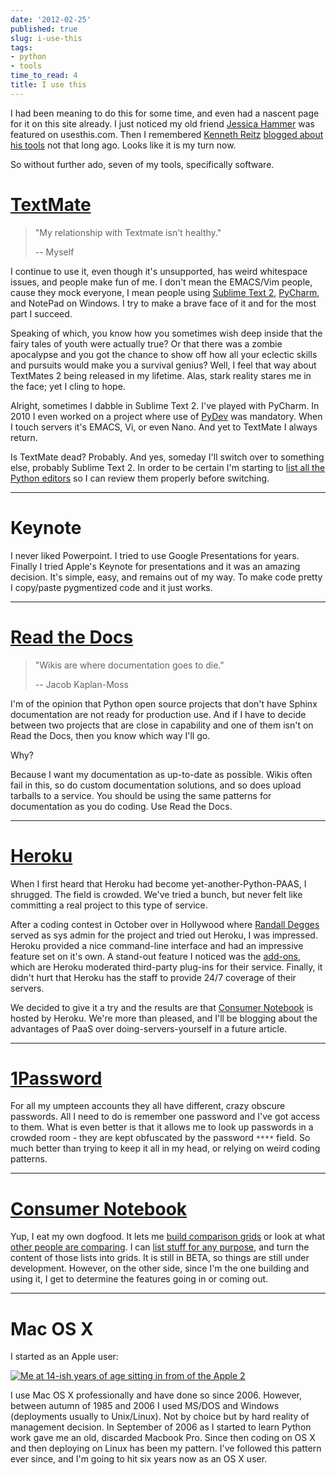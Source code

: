 ```yaml
---
date: '2012-02-25'
published: true
slug: i-use-this
tags:
- python
- tools
time_to_read: 4
title: I use this
---
```


I had been meaning to do this for some time, and even had a nascent page
for it on this site already. I just noticed my old friend [Jessica
Hammer](http://jessica.hammer.usesthis.com/) was featured on
usesthis.com. Then I remembered [Kenneth
Reitz](http://kennethreitz.com/) [blogged about his
tools](http://kennethreitz.com/i-use-this.html) not that long ago. Looks
like it is my turn now.

So without further ado, seven of my tools, specifically software.

[TextMate](http://consumernotebook.com/textmate-the-missing-editor-for-mac-os-x/4f4ad4e35a4305000d000000/)
==========================================================================================================

> "My relationship with Textmate isn't healthy."
>
> -- Myself

I continue to use it, even though it's unsupported, has weird
whitespace issues, and people make fun of me. I don't mean the
EMACS/Vim people, cause they mock everyone, I mean people using [Sublime
Text
2](http://consumernotebook.com/sublime-text/4f4ad53a5a4305000e000000/),
[PyCharm](http://consumernotebook.com/jetbrains-pycharm/4f4ad5b861e9e4000e000000/),
and NotePad on Windows. I try to make a brave face of it and for the
most part I succeed.

Speaking of which, you know how you sometimes wish deep inside that the
fairy tales of youth were actually true? Or that there was a zombie
apocalypse and you got the chance to show off how all your eclectic
skills and pursuits would make you a survival genius? Well, I feel that
way about TextMates 2 being released in my lifetime. Alas, stark reality
stares me in the face; yet I cling to hope.

Alright, sometimes I dabble in Sublime Text 2. I've played with
PyCharm. In 2010 I even worked on a project where use of
[PyDev](http://consumernotebook.com/pydev/4f4ad5d55a4c6f000d000000/) was
mandatory. When I touch servers it's EMACS, Vi, or even Nano. And yet
to TextMate I always return.

Is TextMate dead? Probably. And yes, someday I'll switch over to
something else, probably Sublime Text 2. In order to be certain I'm
starting to [list all the Python
editors](http://consumernotebook.com/lists/pydanny/complete-list-of-python-editors/)
so I can review them properly before switching.

------------------------------------------------------------------------

Keynote
=======

I never liked Powerpoint. I tried to use Google Presentations for years.
Finally I tried Apple's Keynote for presentations and it was an amazing
decision. It's simple, easy, and remains out of my way. To make code
pretty I copy/paste pygmentized code and it just works.

------------------------------------------------------------------------

[Read the Docs](http://rtfd.org)
================================

> "Wikis are where documentation goes to die."
>
> -- Jacob Kaplan-Moss

I'm of the opinion that Python open source projects that don't have
Sphinx documentation are not ready for production use. And if I have to
decide between two projects that are close in capability and one of them
isn't on Read the Docs, then you know which way I'll go.

Why?

Because I want my documentation as up-to-date as possible. Wikis often
fail in this, so do custom documentation solutions, and so does upload
tarballs to a service. You should be using the same patterns for
documentation as you do coding. Use Read the Docs.

------------------------------------------------------------------------

[Heroku](http://heroku.com)
===========================

When I first heard that Heroku had become yet-another-Python-PAAS, I
shrugged. The field is crowded. We've tried a bunch, but never felt
like committing a real project to this type of service.

After a coding contest in October over in Hollywood where [Randall
Degges](http://rdegges.com) served as sys admin for the project and
tried out Heroku, I was impressed. Heroku provided a nice command-line
interface and had an impressive feature set on it's own. A stand-out
feature I noticed was the [add-ons](http://add-ons.heroku.com), which
are Heroku moderated third-party plug-ins for their service. Finally, it
didn't hurt that Heroku has the staff to provide 24/7 coverage of their
servers.

We decided to give it a try and the results are that [Consumer
Notebook](http://consumernotebook.com) is hosted by Heroku. We're more
than pleased, and I'll be blogging about the advantages of PaaS over
doing-servers-yourself in a future article.

------------------------------------------------------------------------

[1Password](https://agilebits.com/store)
========================================

For all my umpteen accounts they all have different, crazy obscure
passwords. All I need to do is remember one password and I've got
access to them. What is even better is that it allows me to look up
passwords in a crowded room - they are kept obfuscated by the password
`****` field. So much better than trying to keep it all in my head, or
relying on weird coding patterns.

------------------------------------------------------------------------

[Consumer Notebook](http://consumernotebook.com)
================================================

Yup, I eat my own dogfood. It lets me [build comparison
grids](http://consumernotebook.com/grids/~pydanny/) or look at what
[other people are
comparing](http://consumernotebook.com/grids/r1chardj0n3s/10-android-tablets/).
I can [list stuff for any
purpose](http://consumernotebook.com/lists/~pydanny/), and turn the
content of those lists into grids. It is still in BETA, so things are
still under development. However, on the other side, since I'm the one
building and using it, I get to determine the features going in or
coming out.

------------------------------------------------------------------------

Mac OS X
========

I started as an Apple user:

[![Me at 14-ish years of age sitting in from of the Apple 2](images/6933443849_51316a7cb7.jpg)](http://www.flickr.com/photos/pydanny/6933443849/)

I use Mac OS X professionally and have done so since 2006. However,
between autumn of 1985 and 2006 I used MS/DOS and Windows (deployments
usually to Unix/Linux). Not by choice but by hard reality of management
decision. In September of 2006 as I started to learn Python work gave me
an old, discarded Macbook Pro. Since then coding on OS X and then
deploying on Linux has been my pattern. I've followed this pattern ever
since, and I'm going to hit six years now as an OS X user.
